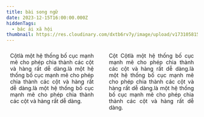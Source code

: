 ```yaml
---
title: bài song ngữ
date: 2023-12-15T16:00:00.000Z
hiddenTags:
  - bác ái xã hội
thumbnail: https://res.cloudinary.com/dxtb6rv7y/image/upload/v1731058155/IMG_1959_jykl3p.jpg
---
```


<div class="container">
  <div class="column">Cộtlà một hệ thống bố cục mạnh mẽ cho phép chia thành các cột và hàng rất dễ dàng.là một hệ thống bố cục mạnh mẽ cho phép chia thành các cột và hàng rất dễ dàng.là một hệ thống bố cục mạnh mẽ cho phép chia thành các cột và hàng rất dễ dàng.
</div>
  <div class="column">Cột Cộtlà một hệ thống bố cục mạnh mẽ cho phép chia thành các cột và hàng rất dễ dàng.là một hệ thống bố cục mạnh mẽ cho phép chia thành các cột và hàng rất dễ dàng.là một hệ thống bố cục mạnh mẽ cho phép chia thành các cột và hàng rất dễ dàng.</div>
  
</div>

<style>
  .container {
    display: flex;
    gap: 20px; 
text-align: justify;

  }
  .column {
    flex: 1; 
    padding: 10px;

  }
</style>
